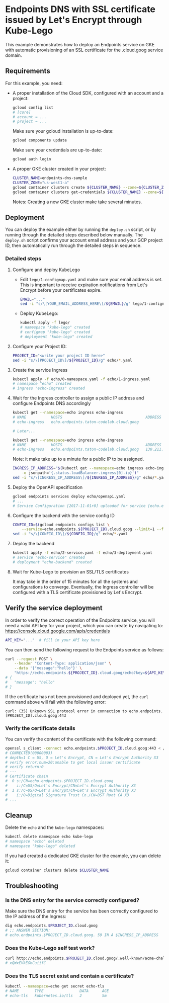 # Endpoints DNS with SSL certificate issued by Let's Encrypt through Kube-Lego

This example demonstrates how to deploy an Endpoints service on GKE with automatic
provisioning of an SSL certificate for the .cloud.goog service domain.

## Requirements

For this example, you need:

 -  A proper installation of the Cloud SDK, configured with an account and a project:
    ```bash
    gcloud config list
    # [core]
    # account = ...
    # project = ...
    ```
    Make sure your gcloud installation is up-to-date:
    ```bash
    gcloud components update
    ```
    Make sure your credentials are up-to-date:
    ```bash
    gcloud auth login
    ```
- A proper GKE cluster created in your project:
    ```bash
    CLUSTER_NAME=endpoints-dns-sample
    CLUSTER_ZONE="us-west1-a"
    gcloud container clusters create ${CLUSTER_NAME} --zone=${CLUSTER_ZONE} --num-nodes=3
    gcloud container clusters get-credentials ${CLUSTER_NAME} --zone=${CLUSTER_ZONE}
    ```
    Notes: Creating a new GKE cluster make take several minutes.

## Deployment

You can deploy the example either by running the `deploy.sh` script, or by running through
the detailed steps described below manually.
The `deploy.sh` script confirms your account email address and your GCP project ID,
then automatically run through the detailed steps in sequence.

### Detailed steps

1. Configure and deploy KubeLego

    - Edit `lego/1-configmap.yaml` and make sure your email address is set.
      This is important to receive expiration notifications from Let's Encrypt
      before your certificates expire.

      ```bash
      EMAIL="..."
      sed -i "s/\[YOUR_EMAIL_ADDRESS_HERE\]/${EMAIL}/g" lego/1-configmap.yaml
      ```

    - Deploy KubeLego:

      ```bash
      kubectl apply -f lego/
      # namespace "kube-lego" created
      # configmap "kube-lego" created
      # deployment "kube-lego" created
      ```

2. Configure your Project ID:

    ```bash
    PROJECT_ID="<write your project ID here>"
    sed -i "s/\[PROJECT_ID\]/${PROJECT_ID}/g" echo/*.yaml
    ```

3. Create the service Ingress

    ```bash
    kubectl apply -f echo/0-namespace.yaml -f echo/1-ingress.yaml
    # namespace "echo" created
    # ingress "echo-ingress" created
    ```

4. Wait for the Ingress controller to assign a public IP address and configure Endpoints DNS accordingly

    ```bash
    kubectl get --namespace=echo ingress echo-ingress
    # NAME           HOSTS                                     ADDRESS   PORTS     AGE
    # echo-ingress   echo.endpoints.taton-codelab.cloud.goog             80, 443   33s

    # Later...

    kubectl get --namespace=echo ingress echo-ingress
    # NAME           HOSTS                                     ADDRESS          PORTS     AGE
    # echo-ingress   echo.endpoints.taton-codelab.cloud.goog   130.211.14.157   80, 443   33s
    ```

    Note: it make take up to a minute for a public IP to be assigned.

    ```bash
    INGRESS_IP_ADDRESS="$(kubectl get --namespace=echo ingress echo-ingress \
        -o jsonpath='{.status.loadBalancer.ingress[0].ip}')"
    sed -i "s/\[INGRESS_IP_ADDRESS\]/${INGRESS_IP_ADDRESS}/g" echo/*.yaml
    ```

5. Deploy the OpenAPI specification

    ```bash
    gcloud endpoints services deploy echo/openapi.yaml
    # ...
    # Service Configuration [2017-11-01r0] uploaded for service [echo.endpoints.[PROJECT_ID].cloud.goog]
    ```

6. Configure the backend with the service config ID

    ```bash
    CONFIG_ID=$(gcloud endpoints configs list \
        --service=echo.endpoints.${PROJECT_ID}.cloud.goog --limit=1 --format="value(id)")
    sed -i "s/\[CONFIG_ID\]/${CONFIG_ID}/g" echo/*.yaml
    ```

7. Deploy the backend

    ```bash
    kubectl apply -f echo/2-service.yaml -f echo/3-deployment.yaml
    # service "echo-service" created
    # deployment "echo-backend" created
    ```

8.  Wait for Kube-Lego to provision an SSL/TLS certificates

    It may take in the order of 15 minutes for all the systems and configurations to converge.
    Eventually, the Ingress controller will be configured with a TLS certificate provisioned by Let's Encrypt.


## Verify the service deployment

In order to verify the correct operation of the Endpoints service, you will need a valid API
key for your project, which you can create by navigating to:
https://console.cloud.google.com/apis/credentials
```bash
API_KEY="..."  # fill in your API key here
```

You can then send the following request to the Endpoints service as follows:
```bash
curl --request POST \
    --header "Content-Type: application/json" \
    --data '{"message":"hello"}' \
    "https://echo.endpoints.${PROJECT_ID}.cloud.goog/echo?key=${API_KEY}"
# {
#   "message": "hello"
# }
```

If the certificate has not been provisioned and deployed yet, the `curl` command above
will fail with the following error:
```
curl: (35) Unknown SSL protocol error in connection to echo.endpoints.[PROJECT_ID].cloud.goog:443
```

### Verify the certificate details

You can verify the content of the certificate with the following command:

```bash
openssl s_client -connect echo.endpoints.$PROJECT_ID.cloud.goog:443 < /dev/null
# CONNECTED(00000003)
# depth=1 C = US, O = Let's Encrypt, CN = Let's Encrypt Authority X3
# verify error:num=20:unable to get local issuer certificate
# verify return:0
# ---
# Certificate chain
#  0 s:/CN=echo.endpoints.$PROJECT_ID.cloud.goog
#    i:/C=US/O=Let's Encrypt/CN=Let's Encrypt Authority X3
#  1 s:/C=US/O=Let's Encrypt/CN=Let's Encrypt Authority X3
#    i:/O=Digital Signature Trust Co./CN=DST Root CA X3
# ...
```

## Cleanup

Delete the `echo` and the `kube-lego` namespaces:

```bash
kubectl delete namespace echo kube-lego
# namespace "echo" deleted
# namespace "kube-lego" deleted
```

If you had created a dedicated GKE cluster for the example, you can delete it:

```bash
gcloud container clusters delete $CLUSTER_NAME
```

## Troubleshooting

### Is the DNS entry for the service correctly configured?

Make sure the DNS entry for the service has been correctly configured to the IP address of the Ingress:
```bash
dig echo.endpoints.$PROJECT_ID.cloud.goog
# ;; ANSWER SECTION:
# echo.endpoints.$PROJECT_ID.cloud.goog. 59 IN A $INGRESS_IP_ADDRESS
```

### Does the Kube-Lego self test work?

```bash
curl http://echo.endpoints.$PROJECT_ID.cloud.goog/.well-known/acme-challenge/_selftest
# xQWxEVkEGhCuiifC
```

### Does the TLS secret exist and contain a certificate?

```bash
kubectl --namespace=echo get secret echo-tls
# NAME       TYPE                DATA      AGE
# echo-tls   kubernetes.io/tls   2         5m
```
